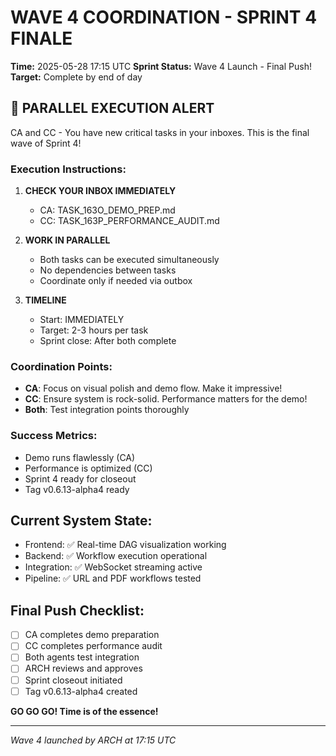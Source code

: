 # WAVE 4 COORDINATION - SPRINT 4 FINALE

**Time:** 2025-05-28 17:15 UTC
**Sprint Status:** Wave 4 Launch - Final Push!
**Target:** Complete by end of day

## 🚀 PARALLEL EXECUTION ALERT

CA and CC - You have new critical tasks in your inboxes. This is the final wave of Sprint 4!

### Execution Instructions:

1. **CHECK YOUR INBOX IMMEDIATELY**
   - CA: TASK_163O_DEMO_PREP.md
   - CC: TASK_163P_PERFORMANCE_AUDIT.md

2. **WORK IN PARALLEL**
   - Both tasks can be executed simultaneously
   - No dependencies between tasks
   - Coordinate only if needed via outbox

3. **TIMELINE**
   - Start: IMMEDIATELY
   - Target: 2-3 hours per task
   - Sprint close: After both complete

### Coordination Points:

- **CA**: Focus on visual polish and demo flow. Make it impressive!
- **CC**: Ensure system is rock-solid. Performance matters for the demo!
- **Both**: Test integration points thoroughly

### Success Metrics:
- Demo runs flawlessly (CA)
- Performance is optimized (CC)
- Sprint 4 ready for closeout
- Tag v0.6.13-alpha4 ready

## Current System State:
- Frontend: ✅ Real-time DAG visualization working
- Backend: ✅ Workflow execution operational
- Integration: ✅ WebSocket streaming active
- Pipeline: ✅ URL and PDF workflows tested

## Final Push Checklist:
- [ ] CA completes demo preparation
- [ ] CC completes performance audit
- [ ] Both agents test integration
- [ ] ARCH reviews and approves
- [ ] Sprint closeout initiated
- [ ] Tag v0.6.13-alpha4 created

**GO GO GO! Time is of the essence!**

---
*Wave 4 launched by ARCH at 17:15 UTC*
